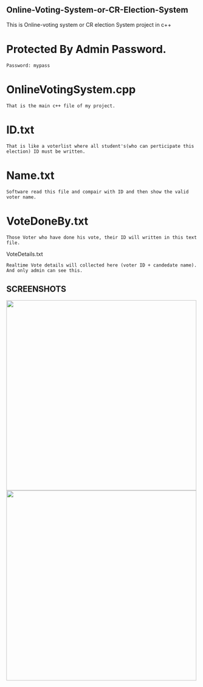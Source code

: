 ## Online-Voting-System-or-CR-Election-System
This is Online-voting system or CR election System project in c++


# Protected By Admin Password.
      
    Password: mypass

# OnlineVotingSystem.cpp 

    That is the main c++ file of my project.

# ID.txt

    That is like a voterlist where all student's(who can perticipate this election) ID must be written.
    
# Name.txt

    Software read this file and compair with ID and then show the valid voter name.

# VoteDoneBy.txt

    Those Voter who have done his vote, their ID will written in this text file.
    
VoteDetails.txt

    Realtime Vote details will collected here (voter ID + candedate name). And only admin can see this.

## SCREENSHOTS
<img src="./screenshot/screenshot (23)" height="500">

<img src="./screenshot/screenshot (24)" height="500">



